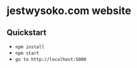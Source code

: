 jestwysoko.com website
============

## Quickstart
- `npm install`
- `npm start`
- `go to http://localhost:5000`